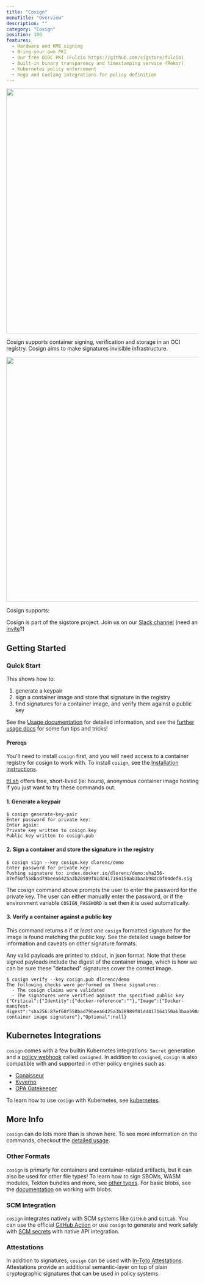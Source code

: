 ```yaml
---
title: "Cosign"
menuTitle: "Overview"
description: ""
category: "Cosign"
position: 100
features:
  - Hardware and KMS signing
  - Bring-your-own PKI
  - Our free OIDC PKI (Fulcio https://github.com/sigstore/fulcio)
  - Built-in binary transparency and timestamping service (Rekor)
  - Kubernetes policy enforcement
  - Rego and Cuelang integrations for policy definition
---
```


<img src="/cosign_overview_v1.jpg" class="light-img" width="1280" height="640" alt=""/>

Cosign supports container signing, verification and storage in an OCI registry.
Cosign aims to make signatures invisible infrastructure.

<img src="/cosign.gif" class="light-img" width="1280" height="640" alt=""/>

Cosign supports:

<list :items="features" type="info"></list>

Cosign is part of the sigstore project. Join us on our [Slack channel](https://sigstore.slack.com/) (need an [invite](https://links.sigstore.dev/slack-invite)?)

[//]: # (In case the invite link is expired, ping Dan on Slack or via Twitter: @lorenc_dan)

## Getting Started

### Quick Start

This shows how to:

1. generate a keypair
1. sign a container image and store that signature in the registry
1. find signatures for a container image, and verify them against a public key

See the [Usage documentation](usage) for detailed information, and see the [further usage docs](further_usage) for some fun tips and tricks!

#### Prereqs

You'll need to install `cosign` first, and you will need access to a container registry for cosign to work with.
To install `cosign`, see the [Installation instructions](installation).

[ttl.sh](https://ttl.sh) offers free, short-lived (ie: hours), anonymous container image
hosting if you just want to try these commands out.

#### 1. Generate a keypair

```shell
$ cosign generate-key-pair
Enter password for private key:
Enter again:
Private key written to cosign.key
Public key written to cosign.pub
```

#### 2. Sign a container and store the signature in the registry

```shell
$ cosign sign --key cosign.key dlorenc/demo
Enter password for private key:
Pushing signature to: index.docker.io/dlorenc/demo:sha256-87ef60f558bad79beea6425a3b28989f01dd417164150ab3baab98dcbf04def8.sig
```

The cosign command above prompts the user to enter the password for the private key.
The user can either manually enter the password, or if the environment variable `COSIGN_PASSWORD` is set then it is used automatically.

#### 3. Verify a container against a public key

This command returns `0` if *at least one* `cosign` formatted signature for the image is found
matching the public key.
See the detailed usage below for information and caveats on other signature formats.

Any valid payloads are printed to stdout, in json format.
Note that these signed payloads include the digest of the container image, which is how we can be
sure these "detached" signatures cover the correct image.

```shell
$ cosign verify --key cosign.pub dlorenc/demo
The following checks were performed on these signatures:
  - The cosign claims were validated
  - The signatures were verified against the specified public key
{"Critical":{"Identity":{"docker-reference":""},"Image":{"Docker-manifest-digest":"sha256:87ef60f558bad79beea6425a3b28989f01dd417164150ab3baab98dcbf04def8"},"Type":"cosign container image signature"},"Optional":null}
```

## Kubernetes Integrations

`cosign` comes with a few builtin Kubernetes integrations: `Secret` generation and a [policy webhook](installation#cosigned) called `cosigned`.
In addition to `cosigned`, `cosign` is also compatible with and supported in other policy engines such as:

* [Conaisseur](https://github.com/sse-secure-systems/connaisseur#what-is-connaisseur)
* [Kyverno](https://kyverno.io/docs/writing-policies/verify-images/)
* [OPA Gatekeeper](https://github.com/sigstore/cosign-gatekeeper-provider)

To learn how to use `cosign` with Kubernetes, see [kubernetes](kubernetes).

## More Info

`cosign` can do lots more than is shown here.
To see more information on the commands, checkout the [detailed usage](usage).

### Other Formats

`cosign` is primarly for containers and container-related artifacts, but it can also be used for other file types!
To learn how to sign SBOMs, WASM modules, Tekton bundles and more, see [other types](other_types).
For basic blobs, see the [documentation](working_with_blobs) on working with blobs.

### SCM Integration

`cosign` integrates natively with SCM systems like `GitHub` and `GitLab`.
You can use the official [GitHub Action](https://github.com/marketplace/actions/cosign-installer)
or use `cosign` to generate and work safely with [SCM secrets](git_support) with native API integration.

### Attestations

In addition to signatures, `cosign` can be used with [In-Toto Attestations](https://github.com/in-toto/attestation).
Attestations provide an additional semantic-layer on top of plain cryptographic signatures that can be used in policy systems.
